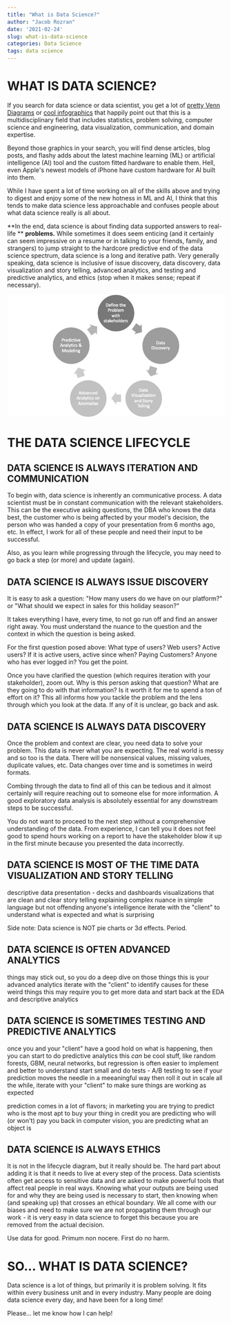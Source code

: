 ```yaml
---
title: "What is Data Science?"
author: "Jacob Rozran"
date: '2021-02-24'
slug: what-is-data-science
categories: Data Science
tags: data science
---
```


# WHAT IS DATA SCIENCE?

If you search for data science or data scientist, you get a lot of 
[pretty Venn Diagrams](https://www.google.com/search?q=data+science+venn+diagram)
or [cool infographics](https://www.google.com/search?q=modern+data+scientist) 
that happily point out that this is a multidisciplinary field that includes 
statistics, problem solving, computer science and engineering, data 
visualization, communication, and domain expertise.  

Beyond those graphics in your search, you will find dense articles, blog posts, 
and flashy adds about the latest machine learning (ML) or artificial 
intelligence (AI) tool and the custom fitted hardware to enable them. Hell, even 
Apple's newest models of iPhone have custom hardware for AI built into them. 

While I have spent a lot of time working on all of the skills above and trying 
to digest and enjoy some of the new hotness in ML and AI, I think that this 
tends to make data science less approachable and confuses people about what data 
science really is all about.

**In the end, data science is about finding data supported answers to real-life **
**problems.** While sometimes it does seem enticing (and it certainly can seem 
impressive on a resume or in talking to your friends, family, and strangers) 
to jump straight to the hardcore predictive end of the data science spectrum, 
data science is a long and iterative path. Very generally speaking, data science 
is inclusive of issue discovery, data discovery, data visualization and story 
telling, advanced analytics, and testing and predictive analytics, and ethics 
(stop when it makes sense; repeat if necessary).

![Data Science Lifecycle](ds_lifecycle.jpg)

# THE DATA SCIENCE LIFECYCLE

## DATA SCIENCE IS ALWAYS ITERATION AND COMMUNICATION

To begin with, data science is 
inherently an communicative process. A data scientist must be in constant 
communication with the relevant stakeholders. This can be the executive asking 
questions, the DBA who knows the data best, the customer who is being affected 
by your model's decision, the person who was handed a copy of your presentation 
from 6 months ago, etc. In effect, I work for all of these people and need their 
input to be successful. 

Also, as you learn while progressing through the lifecycle, you may need to go 
back a step (or more) and update (again). 

## DATA SCIENCE IS ALWAYS ISSUE DISCOVERY

It is easy to ask a question: "How many users do we have on our platform?" or 
"What should we expect in sales for this holiday season?" 

It takes everything I have, every time, to not go run off and find an answer 
right away. You must understand the nuance to the question and the context in 
which the question is being asked. 

For the first question posed above: What type of users? Web users? Active users? 
If it is active users, active since when? Paying Customers? Anyone who has ever 
logged in? You get the point. 

Once you have clarified the question (which requires iteration with your 
stakeholder), zoom out. Why is this person asking that question? What are they 
going to do with that information? Is it worth it for me to spend a ton of 
effort on it? This all informs how you tackle the problem and the lens through
which you look at the data. If any of it is unclear, go back and ask.

## DATA SCIENCE IS ALWAYS DATA DISCOVERY

Once the problem and context are clear, you need data to solve your problem. 
This data is never what you are expecting. The real world is messy and so too is 
the data. There will be nonsensical values, missing values, duplicate values, 
etc. Data changes over time and is sometimes in weird formats. 

Combing through the data to find all of this can be tedious and it almost 
certainly will require reaching out to someone else for more information. A 
good exploratory data analysis is absolutely essential for any downstream steps 
to be successful. 

You do not want to proceed to the next step without a comprehensive 
understanding of the data. From experience, I can tell you it does not feel good 
to spend hours working on a report to have the stakeholder blow it up in the 
first minute because you presented the data incorrectly. 

## DATA SCIENCE IS MOST OF THE TIME DATA VISUALIZATION AND STORY TELLING

descriptive
data presentation - decks and dashboards
visualizations that are clean and clear
story telling
explaining complex nuance in simple language but not offending anyone's intelligence
iterate with the "client" to understand what is expected and what is surprising

Side note: Data science is NOT pie charts or 3d effects. Period. 

## DATA SCIENCE IS OFTEN ADVANCED ANALYTICS

things may stick out, so you do a deep dive on those things
this is your advanced analytics
iterate with the "client" to identify causes for these weird things
this may require you to get more data and start back at the EDA and descriptive analytics

## DATA SCIENCE IS SOMETIMES TESTING AND PREDICTIVE ANALYTICS

once you and your "client" have a good hold on what is happening, then you can start to do predictive analytics
this _can_ be cool stuff, like random forests, GBM, neural networks, but regression is often easier to implement and better to understand
start small and do tests - A/B testing to see if your prediction moves the needle in a meeaningful way
then roll it out in scale
all the while, iterate with your "client" to make sure things are working as expected

prediction comes in a lot of flavors; in marketing you are trying to predict who is the most apt to buy your thing
in credit you are predicting who will (or won't) pay you back
in computer vision, you are predicting what an object is

## DATA SCIENCE IS ALWAYS ETHICS

It is not in the lifecycle diagram, but it really should be. The hard part about 
adding it is that it needs to live at every step of the process. Data scientists 
often get access to sensitive data and are asked to make powerful tools that 
affect real people in real ways. Knowing what your outputs are being used for 
and why they are being used is necessary to start, then knowing when (and 
speaking up) that crosses an ethical boundary. We all come with our biases and 
need to make sure we are not propagating them through our work - it is very easy 
in data science to forget this because you are removed from the actual decision.

Use data for good. Primum non nocere. First do no harm.

# SO... WHAT IS DATA SCIENCE? 

Data science is a lot of things, but primarily it is problem solving. It fits 
within every business unit and in every industry. Many people are doing data 
science every day, and have been for a long time! 

Please... let me know how I can help!